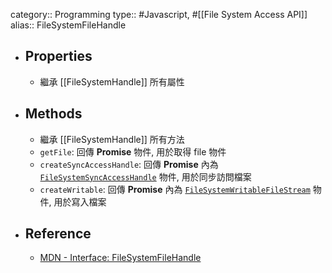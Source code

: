 category:: Programming
type:: #Javascript, #[[File System Access API]]
alias:: FileSystemFileHandle

- ## Properties
	- 繼承 [[FileSystemHandle]] 所有屬性
- ## Methods
	- 繼承 [[FileSystemHandle]] 所有方法
	- `getFile`: 回傳 **Promise** 物件, 用於取得 file 物件
	- `createSyncAccessHandle`: 回傳 **Promise** 內為 [`FileSystemSyncAccessHandle`](https://developer.mozilla.org/en-US/docs/Web/API/FileSystemSyncAccessHandle) 物件, 用於同步訪問檔案
	- `createWritable`: 回傳 **Promise** 內為 [`FileSystemWritableFileStream`](https://developer.mozilla.org/en-US/docs/Web/API/FileSystemWritableFileStream) 物件, 用於寫入檔案
- ## Reference
	- [MDN - Interface: FileSystemFileHandle](https://developer.mozilla.org/en-US/docs/Web/API/FileSystemFileHandle)